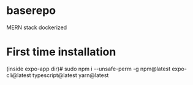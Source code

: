 # baserepo
MERN stack dockerized 

# First time installation
(inside expo-app dir)# sudo npm i --unsafe-perm -g npm@latest expo-cli@latest typescript@latest yarn@latest


